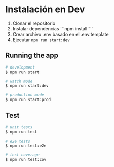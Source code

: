 # Instalación en Dev

1. Clonar el repositorio
2. Instalar dependencias ```npm install````
3. Crear archivo .env basado en el .env.template
4. Ejecutar ```npm run start:dev```


## Running the app

```bash
# development
$ npm run start

# watch mode
$ npm run start:dev

# production mode
$ npm run start:prod
```


## Test

```bash
# unit tests
$ npm run test

# e2e tests
$ npm run test:e2e

# test coverage
$ npm run test:cov
```
